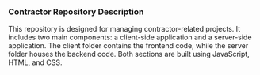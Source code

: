 ### Contractor Repository Description

This repository is designed for managing contractor-related projects. It includes two main components: a client-side application and a server-side application. The client folder contains the frontend code, while the server folder houses the backend code. Both sections are built using JavaScript, HTML, and CSS. 
